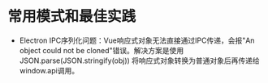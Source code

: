 # 常用模式和最佳实践

- Electron IPC序列化问题：Vue响应式对象无法直接通过IPC传递，会报"An object could not be cloned"错误。解决方案是使用 JSON.parse(JSON.stringify(obj)) 将响应式对象转换为普通对象后再传递给window.api调用。
